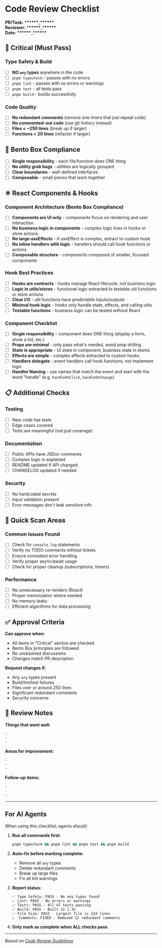 # Code Review Checklist

**PR/Task:** \***\*\*\*\*\***\_\***\*\*\*\*\***  
**Reviewer:** \***\*\*\*\*\***\_\***\*\*\*\*\***  
**Date:** \***\*\*\*\*\***\_\***\*\*\*\*\***

## 🚨 Critical (Must Pass)

### Type Safety & Build

- [ ] **NO `any` types** anywhere in the code
- [ ] `pnpm typecheck` - passes with no errors
- [ ] `pnpm lint` - passes with no errors or warnings
- [ ] `pnpm test` - all tests pass
- [ ] `pnpm build` - builds successfully

### Code Quality

- [ ] **No redundant comments** (remove one-liners that just repeat code)
- [ ] **No commented-out code** (use git history instead)
- [ ] **Files < ~250 lines** (break up if larger)
- [ ] **Functions < 20 lines** (refactor if larger)

## 🍱 Bento Box Compliance

- [ ] **Single responsibility** - each file/function does ONE thing
- [ ] **No utility grab bags** - utilities are logically grouped
- [ ] **Clear boundaries** - well-defined interfaces
- [ ] **Composable** - small pieces that work together

## ⚛️ React Components & Hooks

### Component Architecture (Bento Box Compliance)

- [ ] **Components are UI only** - components focus on rendering and user interaction
- [ ] **No business logic in components** - complex logic lives in hooks or store actions
- [ ] **No large useEffects** - if useEffect is complex, extract to custom hook
- [ ] **No inline handlers with logic** - handlers should call hook functions or actions
- [ ] **Composable structure** - components composed of smaller, focused components

### Hook Best Practices

- [ ] **Hooks are contracts** - hooks manage React lifecycle, not business logic
- [ ] **Logic in utils/stores** - functional logic extracted to testable util functions or store actions
- [ ] **Clear I/O** - util functions have predictable inputs/outputs
- [ ] **Minimal hook logic** - hooks only handle state, effects, and calling utils
- [ ] **Testable functions** - business logic can be tested without React

### Component Checklist

- [ ] **Single responsibility** - component does ONE thing (display a form, show a list, etc.)
- [ ] **Props are minimal** - only pass what's needed, avoid prop drilling
- [ ] **State is appropriate** - UI state in component, business state in stores
- [ ] **Effects are simple** - complex effects extracted to custom hooks
- [ ] **Handlers delegate** - event handlers call hook functions, not implement logic
- [ ] **Handler Naming** - use names that match the event and start with the word "handle" (e.g. `handleOnClick`, `handleOnChange`)

## 📋 Additional Checks

### Testing

- [ ] New code has tests
- [ ] Edge cases covered
- [ ] Tests are meaningful (not just coverage)

### Documentation

- [ ] Public APIs have JSDoc comments
- [ ] Complex logic is explained
- [ ] README updated if API changed
- [ ] CHANGELOG updated if needed

### Security

- [ ] No hardcoded secrets
- [ ] Input validation present
- [ ] Error messages don't leak sensitive info

## 🎯 Quick Scan Areas

### Common Issues Found

- [ ] Check for `console.log` statements
- [ ] Verify no TODO comments without tickets
- [ ] Ensure consistent error handling
- [ ] Verify proper async/await usage
- [ ] Check for proper cleanup (subscriptions, timers)

### Performance

- [ ] No unnecessary re-renders (React)
- [ ] Proper memoization where needed
- [ ] No memory leaks
- [ ] Efficient algorithms for data processing

## ✅ Approval Criteria

**Can approve when:**

- All items in "Critical" section are checked
- Bento Box principles are followed
- No unresolved discussions
- Changes match PR description

**Request changes if:**

- Any `any` types present
- Build/lint/test failures
- Files over or around 250 lines
- Significant redundant comments
- Security concerns

## 📝 Review Notes

**Things that went well:**

```
-
-
-
```

**Areas for improvement:**

```
-
-
-
```

**Follow-up items:**

```
-
-
-
```

---

## For AI Agents

When using this checklist, agents should:

1. **Run all commands first:**

   ```bash
   pnpm typecheck && pnpm lint && pnpm test && pnpm build
   ```

2. **Auto-fix before marking complete:**
   - Remove all `any` types
   - Delete redundant comments
   - Break up large files
   - Fix all lint warnings

3. **Report status:**

   ```
   ✅ Type Safety: PASS - No any types found
   ✅ Lint: PASS - No errors or warnings
   ✅ Tests: PASS - All 47 tests passing
   ✅ Build: PASS - Built in 2.3s
   ✅ File Size: PASS - Largest file is 234 lines
   ⚠️  Comments: FIXED - Removed 12 redundant comments
   ```

4. **Only mark as complete when ALL checks pass**

---

_Based on [Code Review Guidelines](./CODE_REVIEW_GUIDELINES.md)_
